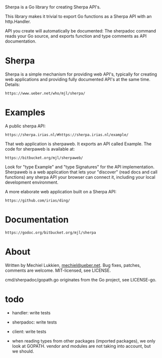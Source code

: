 Sherpa is a Go library for creating Sherpa API's.

This library makes it trivial to export Go functions as a Sherpa
API with an http.Handler.

API you create will automatically be documented: The sherpadoc
command reads your Go source, and exports function and type comments
as API documentation.


# Sherpa

Sherpa is a simple mechanism for providing web API's, typically for
creating web applications and providing fully documented API's at
the same time. Details:

	https://www.ueber.net/who/mjl/sherpa/


# Examples

A public sherpa API:

	https://sherpa.irias.nl/#https://sherpa.irias.nl/example/

That web application is sherpaweb. It exports an API called Example.
The code for sherpaweb is available at:

	https://bitbucket.org/mjl/sherpaweb/

Look for "type Example" and "type Signatures" for the API implementation.
Sherpaweb is a web application that lets your "discover" (read docs
and call functions) any sherpa API your browser can connect it,
including your local development environment.

A more elaborate web application built on a Sherpa API:

	https://github.com/irias/ding/


# Documentation

	https://godoc.org/bitbucket.org/mjl/sherpa


# About

Written by Mechiel Lukkien, mechiel@ueber.net.
Bug fixes, patches, comments are welcome.
MIT-licensed, see LICENSE.

cmd/sherpadoc/gopath.go originates from the Go project, see LICENSE-go.


# todo

- handler: write tests
- sherpadoc: write tests
- client: write tests

- when reading types from other packages (imported packages), we only look at GOPATH. vendor and modules are not taking into account, but we should.
